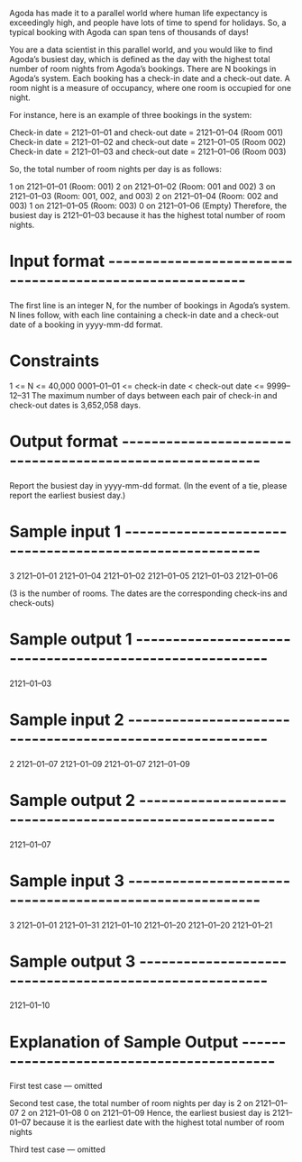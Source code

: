 Agoda has made it to a parallel world where human life expectancy is exceedingly high, and people have lots of time to spend for holidays. 
So, a typical booking with Agoda can span tens of thousands of days!

You are a data scientist in this parallel world, and you would like to find Agoda’s busiest day, 
which is defined as the day with the highest total number of room nights from Agoda’s bookings. 
There are N bookings in Agoda’s system. Each booking has a check-in date and a check-out date. 
A room night is a measure of occupancy, where one room is occupied for one night.

For instance, here is an example of three bookings in the system:

Check-in date = 2121–01–01 and check-out date = 2121–01–04 (Room 001)
Check-in date = 2121–01–02 and check-out date = 2121–01–05 (Room 002)
Check-in date = 2121–01–03 and check-out date = 2121–01–06 (Room 003)

So, the total number of room nights per day is as follows:

1 on 2121–01–01 (Room: 001)
2 on 2121–01–02 (Room: 001 and 002)
3 on 2121–01–03 (Room: 001, 002, and 003)
2 on 2121–01–04 (Room: 002 and 003)
1 on 2121–01–05 (Room: 003)
0 on 2121–01–06 (Empty)
Therefore, the busiest day is 2121–01–03 because it has the highest total number of room nights.

# Input format ---------------------------------------------------------

The first line is an integer N, for the number of bookings in Agoda’s system.
N lines follow, with each line containing a check-in date and a check-out date of a booking in yyyy-mm-dd format.

# Constraints

1 <= N <= 40,000
0001–01–01 <= check-in date < check-out date <= 9999–12–31
The maximum number of days between each pair of check-in and check-out dates is 3,652,058 days.

# Output format ---------------------------------------------------------

Report the busiest day in yyyy-mm-dd format. (In the event of a tie, please report the earliest busiest day.)

# Sample input 1 --------------------------------------------------------

3
2121–01–01 2121–01–04
2121–01–02 2121–01–05
2121–01–03 2121–01–06

(3 is the number of rooms. The dates are the corresponding check-ins and check-outs)

# Sample output 1 --------------------------------------------------------

2121–01–03

# Sample input 2 ---------------------------------------------------------

2
2121–01–07 2121–01–09
2121–01–07 2121–01–09

# Sample output 2 --------------------------------------------------------

2121–01–07

# Sample input 3 --------------------------------------------------------

3
2121–01–01 2121–01–31
2121–01–10 2121–01–20
2121–01–20 2121–01–21

# Sample output 3 -------------------------------------------------------

2121–01–10

# Explanation of Sample Output ------------------------------------------

First test case — omitted

Second test case, the total number of room nights per day is
2 on 2121–01–07
2 on 2121–01–08
0 on 2121–01–09
Hence, the earliest busiest day is 2121–01–07 because it is the earliest date with the highest total number of room nights

Third test case — omitted
